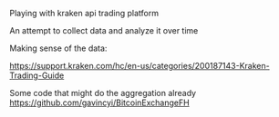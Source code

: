 Playing with kraken api trading platform

An attempt to collect data and analyze it over time


Making sense of the data:

https://support.kraken.com/hc/en-us/categories/200187143-Kraken-Trading-Guide

Some code that might do the aggregation already
https://github.com/gavincyi/BitcoinExchangeFH
